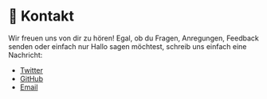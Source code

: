 # :love_letter: Kontakt

<!-- TODO: Add email, twitter, spectrum, github -->

Wir freuen uns von dir zu hören!
Egal, ob du Fragen, Anregungen, Feedback senden oder einfach nur Hallo sagen möchtest, schreib uns einfach eine Nachricht:

- [Twitter](https://twitter.com/cssfrankfurt)
- [GitHub](https://github.com/cssfrankfurt)
- [Email](mailto:hallo@cssfrankfurt.de)